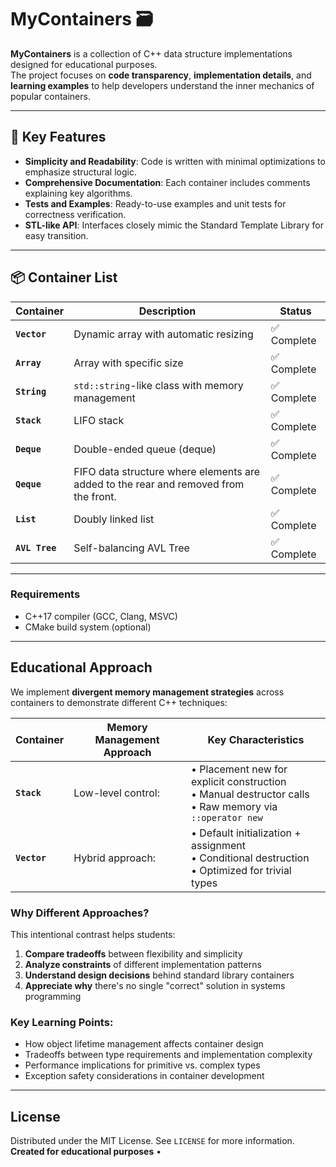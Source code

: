 # MyContainers 🗃️

**MyContainers** is a collection of C++ data structure implementations designed for educational purposes.  
The project focuses on **code transparency**, **implementation details**, and **learning examples** to help developers understand the inner mechanics of popular containers.

---

## 🌟 Key Features

- **Simplicity and Readability**: Code is written with minimal optimizations to emphasize structural logic.
- **Comprehensive Documentation**: Each container includes comments explaining key algorithms.
- **Tests and Examples**: Ready-to-use examples and unit tests for correctness verification.
- **STL-like API**: Interfaces closely mimic the Standard Template Library for easy transition.

---

## 📦 Container List

| Container                | Description                                          | Status        |
|--------------------------|-----------------------------------------------------|---------------|
| **`Vector`**             | Dynamic array with automatic resizing               | ✅ Complete  |
| **`Array`**             | Array with specific size                            | ✅ Complete  |
| **`String`**             | `std::string`-like class with memory management     | ✅ Complete   |
| **`Stack`**              | LIFO stack                                          | ✅ Complete  |
| **`Deque`**              | Double-ended queue (deque)                          | ✅ Complete |
| **`Qeque`**              | FIFO data structure where elements are added to the rear and removed from the front. | ✅ Complete |
| **`List`**               | Doubly linked list                                   | ✅ Complete   |
| **`AVL Tree`**           | Self-balancing AVL Tree                             | ✅ Complete  |

---

### Requirements
- C++17 compiler (GCC, Clang, MSVC)
- CMake build system (optional)

---

## Educational Approach

We implement **divergent memory management strategies** across containers to demonstrate different C++ techniques:

| Container | Memory Management Approach                          | Key Characteristics                             |
|-----------|----------------------------------------------------|------------------------------------------------|
| **`Stack`** | Low-level control:                                  | • Placement new for explicit construction<br>• Manual destructor calls<br>• Raw memory via `::operator new` |
| **`Vector`**  | Hybrid approach:                                    | • Default initialization + assignment<br>• Conditional destruction<br>• Optimized for trivial types |

### Why Different Approaches?
This intentional contrast helps students:
1. **Compare tradeoffs** between flexibility and simplicity
2. **Analyze constraints** of different implementation patterns
3. **Understand design decisions** behind standard library containers
4. **Appreciate why** there's no single "correct" solution in systems programming

### Key Learning Points:
- How object lifetime management affects container design
- Tradeoffs between type requirements and implementation complexity
- Performance implications for primitive vs. complex types
- Exception safety considerations in container development

---


## License
Distributed under the MIT License. See `LICENSE` for more information.  
**Created for educational purposes** •
